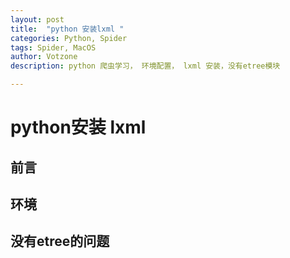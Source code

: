 ```yaml
---
layout: post
title:  "python 安装lxml "
categories: Python, Spider
tags: Spider, MacOS
author: Votzone
description: python 爬虫学习， 环境配置， lxml 安装，没有etree模块

---
```


# python安装 lxml



## 前言

## 环境

## 没有etree的问题